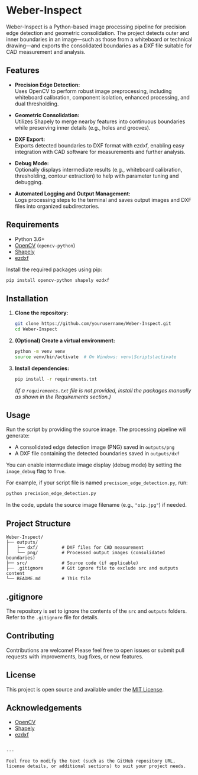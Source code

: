 # Weber-Inspect

Weber-Inspect is a Python-based image processing pipeline for precision edge detection and geometric consolidation. The project detects outer and inner boundaries in an image—such as those from a whiteboard or technical drawing—and exports the consolidated boundaries as a DXF file suitable for CAD measurement and analysis.

## Features

- **Precision Edge Detection:**  
  Uses OpenCV to perform robust image preprocessing, including whiteboard calibration, component isolation, enhanced processing, and dual thresholding.

- **Geometric Consolidation:**  
  Utilizes Shapely to merge nearby features into continuous boundaries while preserving inner details (e.g., holes and grooves).

- **DXF Export:**  
  Exports detected boundaries to DXF format with ezdxf, enabling easy integration with CAD software for measurements and further analysis.

- **Debug Mode:**  
  Optionally displays intermediate results (e.g., whiteboard calibration, thresholding, contour extraction) to help with parameter tuning and debugging.

- **Automated Logging and Output Management:**  
  Logs processing steps to the terminal and saves output images and DXF files into organized subdirectories.

## Requirements

- Python 3.6+
- [OpenCV](https://opencv.org/) (`opencv-python`)
- [Shapely](https://pypi.org/project/Shapely/)
- [ezdxf](https://pypi.org/project/ezdxf/)

Install the required packages using pip:

```bash
pip install opencv-python shapely ezdxf
```

## Installation

1. **Clone the repository:**

   ```bash
   git clone https://github.com/yourusername/Weber-Inspect.git
   cd Weber-Inspect
   ```

2. **(Optional) Create a virtual environment:**

   ```bash
   python -m venv venv
   source venv/bin/activate  # On Windows: venv\Scripts\activate
   ```

3. **Install dependencies:**

   ```bash
   pip install -r requirements.txt
   ```

   *(If a `requirements.txt` file is not provided, install the packages manually as shown in the Requirements section.)*

## Usage

Run the script by providing the source image. The processing pipeline will generate:
- A consolidated edge detection image (PNG) saved in `outputs/png`
- A DXF file containing the detected boundaries saved in `outputs/dxf`

You can enable intermediate image display (debug mode) by setting the `image_debug` flag to `True`.

For example, if your script file is named `precision_edge_detection.py`, run:

```bash
python precision_edge_detection.py
```

In the code, update the source image filename (e.g., `"oip.jpg"`) if needed.

## Project Structure

```
Weber-Inspect/
├── outputs/
│   ├── dxf/         # DXF files for CAD measurement
│   └── png/         # Processed output images (consolidated boundaries)
├── src/             # Source code (if applicable)
├── .gitignore       # Git ignore file to exclude src and outputs content
└── README.md        # This file
```

## .gitignore

The repository is set to ignore the contents of the `src` and `outputs` folders. Refer to the `.gitignore` file for details.

## Contributing

Contributions are welcome! Please feel free to open issues or submit pull requests with improvements, bug fixes, or new features.

## License

This project is open source and available under the [MIT License](LICENSE).

## Acknowledgements

- [OpenCV](https://opencv.org/)
- [Shapely](https://pypi.org/project/Shapely/)
- [ezdxf](https://pypi.org/project/ezdxf/)
```

---

Feel free to modify the text (such as the GitHub repository URL, license details, or additional sections) to suit your project needs.
